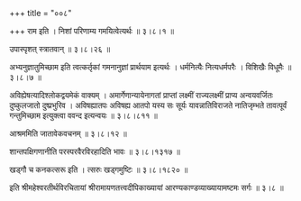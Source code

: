 +++
title = "००८"

+++
राम इति । निशां परिणाम्य गमयित्वेत्यर्थः  ॥  ३।८।१  ॥   

  

उपास्पृशत् स्त्रातवान्  ॥  ३।८।२६  ॥   

  

अभ्यनुज्ञातुमिच्छाम इति त्वत्कर्तृकां गमनानुज्ञां प्रार्थयाम इत्यर्थः । धर्मनित्यैः नित्यधर्मपरैः । विशिखैः विधूमैः  ॥  ३।८।७  ॥   

  

अविह्येषत्यादिश्लोकद्वयमेकं वाक्यम् । अमार्गेणान्यायेनागतां प्राप्तां लक्ष्मीं राज्यलक्ष्मीं प्राप्य अन्वयवर्जितः दुष्कुलजातो दुष्प्रभुरिव । अविषह्यातपः अविषह्य आतपो यस्य सः सूर्यः यावन्नातिविराजते नातिजृम्भते तावत्पूर्वं गन्तुमिच्छाम इत्युक्त्वा ववन्द इत्यन्वयः  ॥  ३।८।८११  ॥   

  

आश्रममिति जातावेकवचनम्  ॥  ३।८।१२  ॥   

  

शान्तपक्षिगणानीति परस्परवैरविरहादिति भावः  ॥  ३।८।१३१७  ॥   

  

खड्गौ च कनकत्सरू इति । त्सरुः खड्गमुष्टिः  ॥  ३।८।१८२०  ॥   

  

इति श्रीमहेश्वरतीर्थविरचितायां श्रीरामायणतत्त्वदीपिकाख्यायां आरण्यकाण्डव्याख्यायामष्टमः सर्गः  ॥  ३।८  ॥   

  

